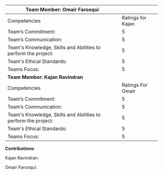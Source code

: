 | **Team Member: Omair Farooqui**                                |                   |
|----------------------------------------------------------------|-------------------|
| Competencies                                                   | Ratings for Kajan |
| Team’s Commitment:                                             | 5                 |
| Team’s Communication:                                          | 5                 |
| Team's Knowledge, Skills and Abilities to perform the project: | 5                 |
| Team's Ethical Standards:                                      | 5                 |
| Teams Focus:                                                   | 5                 |
| **Team Member: Kajan Ravindran**                               |                   |
| Competencies                                                   | Ratings For Omair |
| Team’s Commitment:                                             | 5                 |
| Team’s Communication:                                          | 5                 |
| Team's Knowledge, Skills and Abilities to perform the project: | 5                 |
| Team's Ethical Standards:                                      | 5                 |
| Teams Focus:                                                   | 5                 |

**Contributions:**

Kajan Ravindran:

Omair Farooqui:
